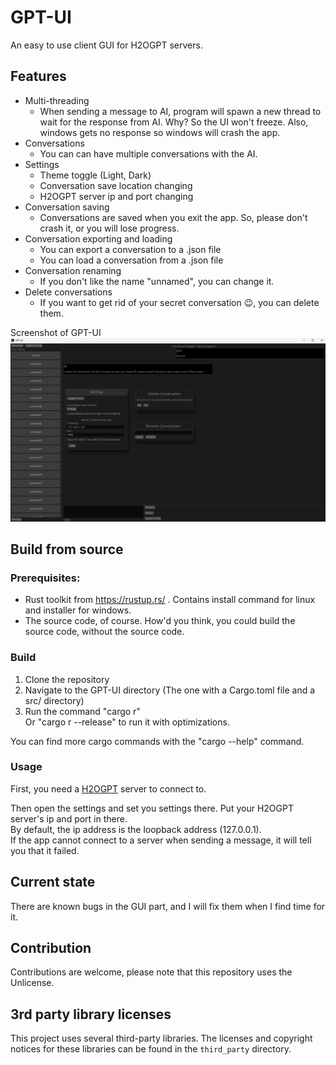 # GPT-UI
An easy to use client GUI for H2OGPT servers.

## Features
- Multi-threading
  - When sending a message to AI, program will spawn a new thread to wait for the response from AI. Why? So the UI won't freeze. Also, windows gets no response so windows will crash the app.
- Conversations
  - You can can have multiple conversations with the AI.
- Settings
  - Theme toggle (Light, Dark)
  - Conversation save location changing
  - H2OGPT server ip and port changing
- Conversation saving
  - Conversations are saved when you exit the app. So, please don't crash it, or you will lose progress.
- Conversation exporting and loading
  - You can export a conversation to a .json file
  - You can load a conversation from a .json file
- Conversation renaming
  - If you don't like the name "unnamed", you can change it.
- Delete conversations
  - If you want to get rid of your secret conversation 😉, you can delete them.

Screenshot of GPT-UI
![Screenshot of GPT-UI](gpt-ui.png "GPT-UI")

## Build from source
### Prerequisites:
- Rust toolkit from https://rustup.rs/
. Contains install command for linux and installer for windows.
- The source code, of course. How'd you think, you could build the source code, without the source code.

### Build
1. Clone the repository
2. Navigate to the GPT-UI directory (The one with a Cargo.toml file and a src/ directory)
3. Run the command "cargo r" \
Or "cargo r --release" to run it with optimizations.

You can find more cargo commands with the "cargo --help" command.

### Usage
First, you need a [H2OGPT](https://github.com/h2oai/h2ogpt) server to connect to.

Then open the settings and set you settings there. Put your H2OGPT server's ip and port in there.\
By default, the ip address is the loopback address (127.0.0.1).\
If the app cannot connect to a server when sending a message, it will tell you that it failed.

## Current state
There are known bugs in the GUI part, and I will fix them when I find time for it.

## Contribution
Contributions are welcome, please note that this repository uses the Unlicense.

## 3rd party library licenses
This project uses several third-party libraries. The licenses and copyright notices for these libraries can be found in the `third_party` directory.
